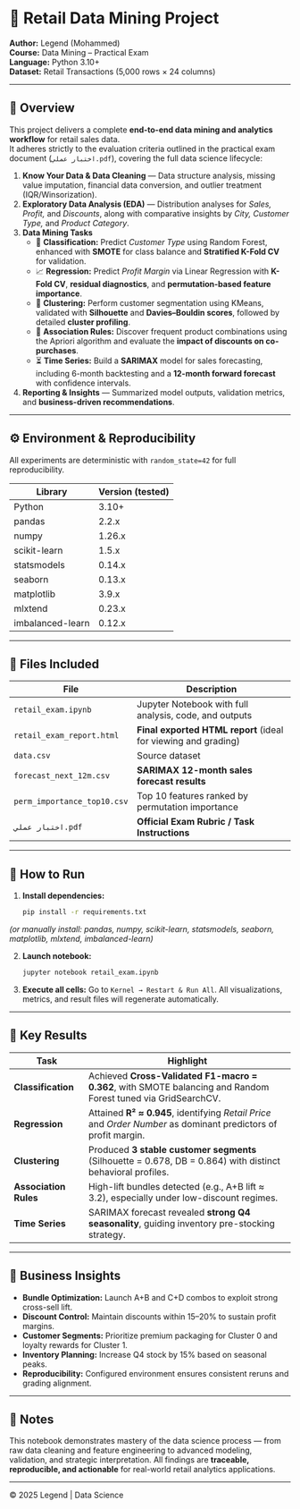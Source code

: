 # 🛒 Retail Data Mining Project

**Author:** Legend (Mohammed)  
**Course:** Data Mining – Practical Exam  
**Language:** Python 3.10+  
**Dataset:** Retail Transactions (5,000 rows × 24 columns)

---

## 📘 Overview
This project delivers a complete **end-to-end data mining and analytics workflow** for retail sales data.  
It adheres strictly to the evaluation criteria outlined in the practical exam document (`اختبار عملي.pdf`), covering the full data science lifecycle:

1. **Know Your Data & Data Cleaning** — Data structure analysis, missing value imputation, financial data conversion, and outlier treatment (IQR/Winsorization).  
2. **Exploratory Data Analysis (EDA)** — Distribution analyses for *Sales, Profit,* and *Discounts*, along with comparative insights by *City, Customer Type,* and *Product Category*.  
3. **Data Mining Tasks**
   - 🧠 **Classification:** Predict *Customer Type* using Random Forest, enhanced with **SMOTE** for class balance and **Stratified K-Fold CV** for validation.  
   - 📈 **Regression:** Predict *Profit Margin* via Linear Regression with **K-Fold CV**, **residual diagnostics**, and **permutation-based feature importance**.  
   - 🎯 **Clustering:** Perform customer segmentation using KMeans, validated with **Silhouette** and **Davies–Bouldin scores**, followed by detailed **cluster profiling**.  
   - 🔗 **Association Rules:** Discover frequent product combinations using the Apriori algorithm and evaluate the **impact of discounts on co-purchases**.  
   - ⏳ **Time Series:** Build a **SARIMAX** model for sales forecasting, including 6-month backtesting and a **12-month forward forecast** with confidence intervals.  
4. **Reporting & Insights** — Summarized model outputs, validation metrics, and **business-driven recommendations**.

---

## ⚙️ Environment & Reproducibility
All experiments are deterministic with `random_state=42` for full reproducibility.

| Library | Version (tested) |
|----------|------------------|
| Python | 3.10+ |
| pandas | 2.2.x |
| numpy | 1.26.x |
| scikit-learn | 1.5.x |
| statsmodels | 0.14.x |
| seaborn | 0.13.x |
| matplotlib | 3.9.x |
| mlxtend | 0.23.x |
| imbalanced-learn | 0.12.x |

---

## 📂 Files Included
| File | Description |
|------|-------------|
| `retail_exam.ipynb` | Jupyter Notebook with full analysis, code, and outputs |
| `retail_exam_report.html` | **Final exported HTML report** (ideal for viewing and grading) |
| `data.csv` | Source dataset |
| `forecast_next_12m.csv` | **SARIMAX 12-month sales forecast results** |
| `perm_importance_top10.csv` | Top 10 features ranked by permutation importance |
| `اختبار عملي.pdf` | **Official Exam Rubric / Task Instructions** |

---

## 🧩 How to Run

1. **Install dependencies:**
   ```bash
   pip install -r requirements.txt

*(or manually install: pandas, numpy, scikit-learn, statsmodels, seaborn, matplotlib, mlxtend, imbalanced-learn)*

2. **Launch notebook:**

   ```bash
   jupyter notebook retail_exam.ipynb
   ```

3. **Execute all cells:**
   Go to `Kernel → Restart & Run All`.
   All visualizations, metrics, and result files will regenerate automatically.

---

## 🧾 Key Results

| Task                  | Highlight                                                                                                       |
| --------------------- | --------------------------------------------------------------------------------------------------------------- |
| **Classification**    | Achieved **Cross-Validated F1-macro = 0.362**, with SMOTE balancing and Random Forest tuned via GridSearchCV.   |
| **Regression**        | Attained **R² ≈ 0.945**, identifying *Retail Price* and *Order Number* as dominant predictors of profit margin. |
| **Clustering**        | Produced **3 stable customer segments** (Silhouette = 0.678, DB = 0.864) with distinct behavioral profiles.     |
| **Association Rules** | High-lift bundles detected (e.g., A+B lift ≈ 3.2), especially under low-discount regimes.                       |
| **Time Series**       | SARIMAX forecast revealed **strong Q4 seasonality**, guiding inventory pre-stocking strategy.                   |

---

## 🧠 Business Insights

* **Bundle Optimization:** Launch A+B and C+D combos to exploit strong cross-sell lift.
* **Discount Control:** Maintain discounts within 15–20% to sustain profit margins.
* **Customer Segments:** Prioritize premium packaging for Cluster 0 and loyalty rewards for Cluster 1.
* **Inventory Planning:** Increase Q4 stock by 15% based on seasonal peaks.
* **Reproducibility:** Configured environment ensures consistent reruns and grading alignment.

---

## 🏁 Notes

This notebook demonstrates mastery of the data science process — from raw data cleaning and feature engineering to advanced modeling, validation, and strategic interpretation.
All findings are **traceable, reproducible, and actionable** for real-world retail analytics applications.

---

© 2025 Legend | Data Science
